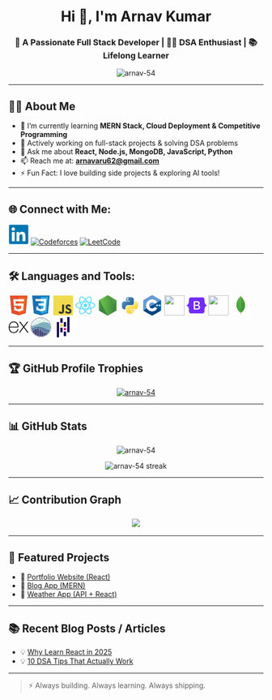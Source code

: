 <h1 align="center">Hi 👋, I'm Arnav Kumar</h1>
<h3 align="center">🚀 A Passionate Full Stack Developer | 👨‍💻 DSA Enthusiast | 📚 Lifelong Learner</h3>

<p align="center">
  <img src="https://komarev.com/ghpvc/?username=arnav-54&label=Profile%20Views&color=0e75b6&style=flat" alt="arnav-54" />
</p>

---

## 🧑‍💻 About Me

- 🌱 I’m currently learning **MERN Stack, Cloud Deployment & Competitive Programming**
- 💼 Actively working on full-stack projects & solving DSA problems
- 💬 Ask me about **React, Node.js, MongoDB, JavaScript, Python**
- 📫 Reach me at: **arnavaru62@gmail.com**
- ⚡ Fun Fact: I love building side projects & exploring AI tools!

---

## 🌐 Connect with Me:

<p align="left">
  <a href="https://www.linkedin.com/in/arnav-kumar-ba550031b/" target="_blank"><img src="https://raw.githubusercontent.com/devicons/devicon/master/icons/linkedin/linkedin-original.svg" alt="LinkedIn" width="40" height="40"/></a>
  <a href="https://codeforces.com/profile/arnavkr2442" target="_blank"><img src="https://raw.githubusercontent.com/rahuldkjain/github-profile-readme-generator/master/src/images/icons/Social/codeforces.svg" alt="Codeforces" width="40" height="40"/></a>
  <a href="https://leetcode.com/arnav_ku26/" target="_blank"><img src="https://raw.githubusercontent.com/rahuldkjain/github-profile-readme-generator/master/src/images/icons/Social/leet-code.svg" alt="LeetCode" width="40" height="40"/></a>
</p>

---

## 🛠️ Languages and Tools:

<p align="left">
  <img src="https://raw.githubusercontent.com/devicons/devicon/master/icons/html5/html5-original.svg" width="40" height="40" />
  <img src="https://raw.githubusercontent.com/devicons/devicon/master/icons/css3/css3-original.svg" width="40" height="40" />
  <img src="https://raw.githubusercontent.com/devicons/devicon/master/icons/javascript/javascript-original.svg" width="40" height="40" />
  <img src="https://raw.githubusercontent.com/devicons/devicon/master/icons/react/react-original.svg" width="40" height="40" />
  <img src="https://raw.githubusercontent.com/devicons/devicon/master/icons/nodejs/nodejs-original.svg" width="40" height="40" />
  <img src="https://raw.githubusercontent.com/devicons/devicon/master/icons/python/python-original.svg" width="40" height="40" />
  <img src="https://raw.githubusercontent.com/devicons/devicon/master/icons/cplusplus/cplusplus-original.svg" width="40" height="40" />
  <img src="https://www.vectorlogo.zone/logos/tailwindcss/tailwindcss-icon.svg" width="40" height="40" />
  <img src="https://raw.githubusercontent.com/devicons/devicon/master/icons/bootstrap/bootstrap-plain.svg" width="40" height="40" />
  <img src="https://www.vectorlogo.zone/logos/git-scm/git-scm-icon.svg" width="40" height="40" />
  <img src="https://raw.githubusercontent.com/devicons/devicon/master/icons/mongodb/mongodb-original.svg" width="40" height="40" />
  <img src="https://raw.githubusercontent.com/devicons/devicon/master/icons/express/express-original.svg" width="40" height="40" />
  <img src="https://raw.githubusercontent.com/devicons/devicon/master/icons/seaborn/seaborn-original.svg" width="40" height="40" />
  <img src="https://raw.githubusercontent.com/devicons/devicon/master/icons/pandas/pandas-original.svg" width="40" height="40" />
</p>

---

## 🏆 GitHub Profile Trophies

<p align="center">
  <a href="https://github.com/ryo-ma/github-profile-trophy"><img src="https://github-profile-trophy.vercel.app/?username=arnav-54&theme=radical&no-frame=true&title=Followers,Stars,Commit,Repositories,PullRequest" alt="arnav-54" /></a>
</p>

---

## 📊 GitHub Stats

<p align="center">
  <img src="https://github-readme-stats.vercel.app/api?username=arnav-54&show_icons=true&theme=radical" alt="arnav-54" />
</p>

<p align="center">
  <img src="https://github-readme-streak-stats.herokuapp.com?user=arnav-54&theme=radical&hide_border=true" alt="arnav-54 streak" />
</p>

---

## 📈 Contribution Graph

<p align="center">
  <img src="https://github-readme-activity-graph.vercel.app/graph?username=arnav-54&theme=react-dark&area=true&hide_border=true" />
</p>

---

## 📌 Featured Projects

- 🔗 [Portfolio Website (React)](https://github.com/arnav-54/your-portfolio-link)
- 🔗 [Blog App (MERN)](https://github.com/arnav-54/your-blog-link)
- 🔗 [Weather App (API + React)](https://github.com/arnav-54/your-weather-link)

---

## 📚 Recent Blog Posts / Articles
<!-- Replace these with actual blog links if you write -->
- 💡 [Why Learn React in 2025](https://yourblog.com/react-2025)
- 💡 [10 DSA Tips That Actually Work](https://yourblog.com/dsa-tips)

---

> ⚡ Always building. Always learning. Always shipping.

